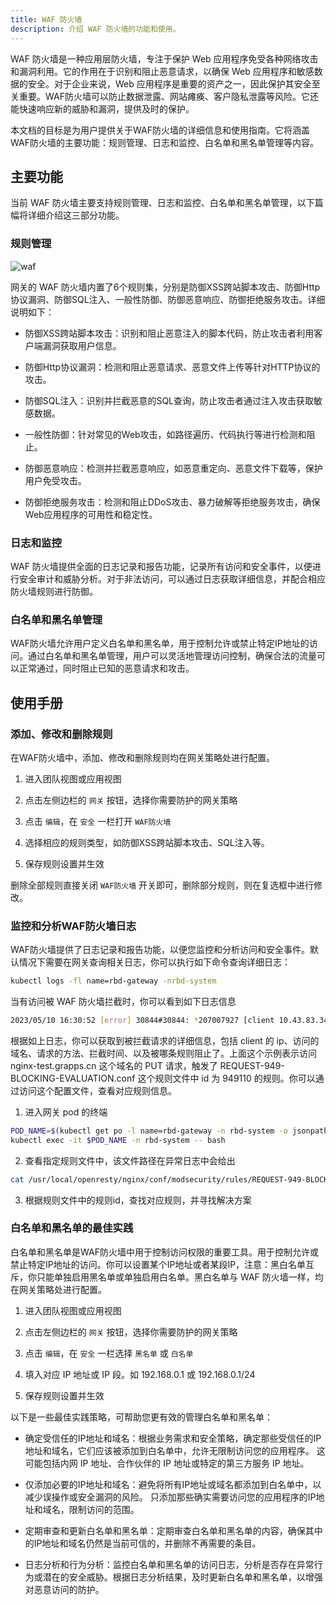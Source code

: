 ```yaml
---
title: WAF 防火墙
description: 介绍 WAF 防火墙的功能和使用。
---
```


WAF 防火墙是一种应用层防火墙，专注于保护 Web 应用程序免受各种网络攻击和漏洞利用。它的作用在于识别和阻止恶意请求，以确保 Web 应用程序和敏感数据的安全。对于企业来说，Web 应用程序是重要的资产之一，因此保护其安全至关重要。WAF防火墙可以防止数据泄露、网站瘫痪、客户隐私泄露等风险。它还能快速响应新的威胁和漏洞，提供及时的保护。

本文档的目标是为用户提供关于WAF防火墙的详细信息和使用指南。它将涵盖WAF防火墙的主要功能：规则管理、日志和监控、白名单和黑名单管理等内容。

## 主要功能

当前 WAF 防火墙主要支持规则管理、日志和监控、白名单和黑名单管理，以下篇幅将详细介绍这三部分功能。

### 规则管理

![waf](https://static.goodrain.com/docs/enterprise-app/waf/waf.jpg)

网关的 WAF 防火墙内置了6个规则集，分别是防御XSS跨站脚本攻击、防御Http协议漏洞、防御SQL注入、一般性防御、防御恶意响应、防御拒绝服务攻击。详细说明如下：

- 防御XSS跨站脚本攻击：识别和阻止恶意注入的脚本代码，防止攻击者利用客户端漏洞获取用户信息。

- 防御Http协议漏洞：检测和阻止恶意请求、恶意文件上传等针对HTTP协议的攻击。

- 防御SQL注入：识别并拦截恶意的SQL查询，防止攻击者通过注入攻击获取敏感数据。

- 一般性防御：针对常见的Web攻击，如路径遍历、代码执行等进行检测和阻止。

- 防御恶意响应：检测并拦截恶意响应，如恶意重定向、恶意文件下载等，保护用户免受攻击。

- 防御拒绝服务攻击：检测和阻止DDoS攻击、暴力破解等拒绝服务攻击，确保Web应用程序的可用性和稳定性。

### 日志和监控

WAF 防火墙提供全面的日志记录和报告功能，记录所有访问和安全事件，以便进行安全审计和威胁分析。对于非法访问，可以通过日志获取详细信息，并配合相应防火墙规则进行防御。

### 白名单和黑名单管理

WAF防火墙允许用户定义白名单和黑名单，用于控制允许或禁止特定IP地址的访问。通过白名单和黑名单管理，用户可以灵活地管理访问控制，确保合法的流量可以正常通过，同时阻止已知的恶意请求和攻击。

## 使用手册

### 添加、修改和删除规则

在WAF防火墙中，添加、修改和删除规则均在网关策略处进行配置。

1. 进入团队视图或应用视图

2. 点击左侧边栏的 `网关` 按钮，选择你需要防护的网关策略

3. 点击 `编辑`，在 `安全` 一栏打开 `WAF防火墙`

4. 选择相应的规则类型，如防御XSS跨站脚本攻击、SQL注入等。

5. 保存规则设置并生效

删除全部规则直接关闭 `WAF防火墙` 开关即可，删除部分规则，则在复选框中进行修改。

### 监控和分析WAF防火墙日志

WAF防火墙提供了日志记录和报告功能，以便您监控和分析访问和安全事件。默认情况下需要在网关查询相关日志，你可以执行如下命令查询详细日志：

```bash
kubectl logs -fl name=rbd-gateway -nrbd-system
```

当有访问被 WAF 防火墙拦截时，你可以看到如下日志信息

```bash
2023/05/10 16:30:52 [error] 30844#30844: *207007927 [client 10.43.83.34] ModSecurity: Access denied with code 403 (phase 2). Matched "Operator `Ge' with parameter `5' against variable `TX:ANOMALY_SCORE' (Value: `5' ) [file "/usr/local/openresty/nginx/conf/modsecurity/rules/REQUEST-949-BLOCKING-EVALUATION.conf"] [line "80"] [id "949110"] [rev ""] [msg "Inbound Anomaly Score Exceeded (Total Score: 5)"] [data ""] [severity "2"] [ver "OWASP_CRS/3.3.2"] [maturity "0"] [accuracy "0"] [tag "application-multi"] [tag "language-multi"] [tag "platform-multi"] [tag "attack-generic"] [hostname "10.10.10.25"] [uri "/"] [unique_id "168379385236.800594"] [ref ""], client: 10.43.83.34, server: nginx-test.grapps.cn, request: "PUT / HTTP/1.1", host: "nginx-test.grapps.cn"
```

根据如上日志，你可以获取到被拦截请求的详细信息，包括 client 的 ip、访问的域名、请求的方法、拦截时间、以及被哪条规则阻止了。上面这个示例表示访问 nginx-test.grapps.cn 这个域名的 PUT 请求，触发了 REQUEST-949-BLOCKING-EVALUATION.conf 这个规则文件中 id 为 949110 的规则。你可以通过访问这个配置文件，查看对应规则信息。

1. 进入网关 pod 的终端

```bash
POD_NAME=$(kubectl get po -l name=rbd-gateway -n rbd-system -o jsonpath='{.items[0].metadata.name}')
kubectl exec -it $POD_NAME -n rbd-system -- bash
```

2. 查看指定规则文件中，该文件路径在异常日志中会给出

```bash
cat /usr/local/openresty/nginx/conf/modsecurity/rules/REQUEST-949-BLOCKING-EVALUATION.conf
```

3. 根据规则文件中的规则id，查找对应规则，并寻找解决方案

### 白名单和黑名单的最佳实践

白名单和黑名单是WAF防火墙中用于控制访问权限的重要工具。用于控制允许或禁止特定IP地址的访问。你可以设置某个IP地址或者某段IP，注意：黑白名单互斥，你只能单独启用黑名单或单独启用白名单。黑白名单与 WAF 防火墙一样，均在网关策略处进行配置。

1. 进入团队视图或应用视图

2. 点击左侧边栏的 `网关` 按钮，选择你需要防护的网关策略

3. 点击 `编辑`，在 `安全` 一栏选择 `黑名单` 或 `白名单`

4. 填入对应 IP 地址或 IP 段。如 192.168.0.1 或 192.168.0.1/24

5. 保存规则设置并生效

以下是一些最佳实践策略，可帮助您更有效的管理白名单和黑名单：

- 确定受信任的IP地址和域名：根据业务需求和安全策略，确定那些受信任的IP地址和域名，它们应该被添加到白名单中，允许无限制访问您的应用程序。
这可能包括内网 IP 地址、合作伙伴的 IP 地址或特定的第三方服务 IP 地址。

- 仅添加必要的IP地址和域名：避免将所有IP地址或域名都添加到白名单中，以减少误操作或安全漏洞的风险。
只添加那些确实需要访问您的应用程序的IP地址和域名，限制访问的范围。

- 定期审查和更新白名单和黑名单：定期审查白名单和黑名单的内容，确保其中的IP地址和域名仍然是当前可信的，并删除不再需要的条目。

- 日志分析和行为分析：监控白名单和黑名单的访问日志，分析是否存在异常行为或潜在的安全威胁。根据日志分析结果，及时更新白名单和黑名单，以增强对恶意访问的防护。
